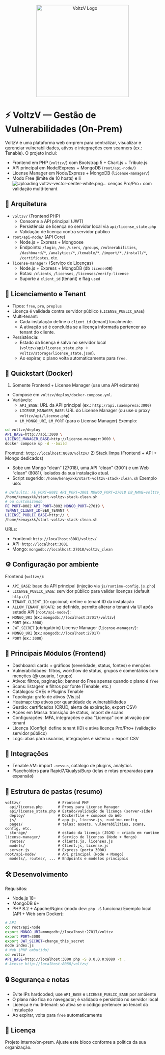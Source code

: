 <p align="center">
  <img src="https://github.com/user-attachments/assets/11b5bece-be7e-47ea-919a-28c5a8589191" width="300" alt="VoltzV Logo"/>
</p>

# ⚡ VoltzV — Gestão de Vulnerabilidades (On‑Prem)
VoltzV é uma plataforma web on‑prem para centralizar, visualizar e gerenciar vulnerabilidades, ativos e integrações com scanners (ex.: Tenable). O projeto inclui:
- Frontend em PHP (`voltzv/`) com Bootstrap 5 + Chart.js + Tribute.js
- API principal em Node/Express + MongoDB (`root/api-node/`)
- License Manager em Node/Express + MongoDB (`license-manager/`)
- Modo Free (limite de 10 hosts) e li![Uploading voltzv-vector-center-white.png…]()
cenças Pro/Pro+ com validação multi‑tenant
## 🧭 Arquitetura
- `voltzv/` (Frontend PHP)
  - Consome a API principal (JWT)
  - Persistência de licença no servidor local via `api/license_state.php`
  - Validação de licença contra servidor público
- `root/api-node/` (API Core)
  - Node.js + Express + Mongoose
  - Endpoints: `/login`, `/me`, `/users`, `/groups`, `/vulnerabilities`, `/dashboard/*`, `/analytics/*`, `/tenable/*`, `/import/*`, `/install/*`, `/certificates`, etc.
- `license-manager/` (Serviço de Licenças)
  - Node.js + Express + MongoDB (db `licenseDB`)
  - Rotas: `/clients`, `/licenses`, `/licenses/verify-license`
  - Suporte a `client_id` (tenant) e flag `used`
## 🔐 Licenciamento e Tenant
- Tipos: `free`, `pro`, `proplus`
- Licença é validada contra servidor público (`LICENSE_PUBLIC_BASE`)
- Multi‑tenant:
  - Cada instalação define o `client_id` (tenant) localmente.
  - A ativação só é concluída se a licença informada pertencer ao tenant do cliente.
- Persistência:
  - Estado da licença é salvo no servidor local (`voltzv/api/license_state.php` → `voltzv/storage/license_state.json`).
  - Ao expirar, o plano volta automaticamente para `free`.
## 🚀 Quickstart (Docker)
1) Somente Frontend + License Manager (use uma API existente)
- Compose em `voltzv/deploy/docker-compose.yml`.
- Variáveis:
  - `API_BASE`: URL da API principal (ex.: `http://api.suaempresa:3000`)
  - `LICENSE_MANAGER_BASE`: URL do License Manager (ou use o proxy `voltzv/api/license.php`)
  - `LM_MONGO_URI`, `LM_PORT` (para o License Manager)
Exemplo:
```bash
cd voltzv/deploy
API_BASE=http://api:3000 \
LICENSE_MANAGER_BASE=http://license-manager:3000 \
docker compose up -d --build
```
Frontend: `http://localhost:8080/voltzv/`
2) Stack limpa (Frontend + API + Mongo dedicados)
- Sobe um Mongo “clean” (27018), uma API “clean” (3001) e um Web “clean” (8081), isolados da sua instalação atual.
- Script sugerido: `/home/kenayxkk/start-voltzv-stack-clean.sh`
Exemplo uso:
```bash
# Defaults: FE_PORT=8081 API_PORT=3001 MONGO_PORT=27018 DB_NAME=voltzv_clean
/home/kenayxkk/start-voltzv-stack-clean.sh
# ou customizando
FE_PORT=8082 API_PORT=3002 MONGO_PORT=27019 \
TENANT_CLIENT_ID=SEU_TENANT \
LICENSE_PUBLIC_BASE=http:// \
/home/kenayxkk/start-voltzv-stack-clean.sh
```
URLs:
- Frontend: `http://localhost:8081/voltzv/`
- API: `http://localhost:3001`
- Mongo: `mongodb://localhost:27018/voltzv_clean`
## ⚙️ Configuração por ambiente
Frontend (`voltzv/`):
- `API_BASE`: base da API principal (injeção via `js/runtime-config.js.php`)
- `LICENSE_PUBLIC_BASE`: servidor público para validar licenças (default `http://`)
- `TENANT_CLIENT_ID`: opcional; define o tenant ID da instalação
- `ALLOW_TENANT_UPDATE`: se definido, permite alterar o tenant via UI após setado
API (`root/api-node/`):
- `MONGO_URI` (ex.: `mongodb://localhost:27017/voltzv`)
- `PORT` (ex.: `3000`)
- `JWT_SECRET` (obrigatório)
License Manager (`license-manager/`):
- `MONGO_URI` (ex.: `mongodb://localhost:27017`)
- `PORT` (ex.: `3000`)
## 🧩 Principais Módulos (Frontend)
- Dashboard: cards + gráficos (severidade, status, fontes) e menções
- Vulnerabilidades: filtros, workflow de status, grupos e comentários com menções (@ usuário, ! grupo)
- Ativos: filtros, paginação; banner do Free apenas quando o plano é `free`
- Scans: listagem e filtros por fonte (Tenable, etc.)
- Catálogos: CVEs e Plugins Tenable
- Topologia: grafo de ativos (Vis.js)
- Heatmap: top ativos por quantidade de vulnerabilidades
- Gestão: certificados (CRUD, alerta de expiração, export CSV)
- Ações em Massa: transição de status, import de scans
- Configurações: MFA, integrações e aba “Licença” com ativação por tenant
- Licença (Config): define tenant (ID) e ativa licença Pro/Pro+ (validação servidor público)
- Logs: abas para usuários, integrações e sistema + export CSV
## 🔌 Integrações
- Tenable.VM: import `.nessus`, catálogo de plugins, analytics
- Placeholders para Rapid7/Qualys/Burp (telas e rotas preparadas para expansão)
## 📂 Estrutura de pastas (resumo)
```
voltzv/                 # Frontend PHP
  api/license.php       # Proxy para License Manager
  api/license_state.php # Estado/validação de licença (server-side)
  deploy/               # Dockerfile + compose do Web
  js/                   # app.js, license.js, runtime-config
  pages/                # telas: assets, vulnerabilities, scans, config, etc.
  storage/              # estado da licença (JSON) – criado em runtime
license-manager/        # Serviço de licenças (Node + Mongo)
  routes/               # clients.js, licenses.js
  models/               # Client.js, License.js
  server.js             # Express (porta 3000)
root/api-node/          # API principal (Node + Mongo)
  models/, routes/, ... # Endpoints e modelos principais
```
## 🛠 Desenvolvimento
Requisitos:
- Node.js 18+
- MongoDB 6+
- PHP 8.2 + Apache/Nginx (modo dev: `php -S` funciona)
Exemplo local (API + Web sem Docker):
```bash
# API
cd root/api-node
export MONGO_URI=mongodb://localhost:27017/voltzv
export PORT=3000
export JWT_SECRET=change_this_secret
node index.js
# Web (PHP embutido)
cd voltzv
API_BASE=http://localhost:3000 php -S 0.0.0.0:8080 -t .
# Acesse http://localhost:8080/voltzv/
```
## 🔒 Segurança e notas
- Evite IPs hardcoded; use `API_BASE` e `LICENSE_PUBLIC_BASE` por ambiente
- O plano não fica no navegador; é validado e persistido no servidor local
- Licença é multi‑tenant: só ativa se o código pertencer ao tenant da instalação
- Ao expirar, volta para `free` automaticamente
## 📃 Licença
Projeto interno/on‑prem. Ajuste este bloco conforme a política da sua organização.
